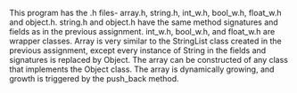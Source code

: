 This program has the .h files- array.h, string.h, int_w.h, bool_w.h, float_w.h and object.h. string.h and object.h have the same method signatures and fields as in the previous assignment. int_w.h, bool_w.h, and float_w.h are wrapper classes.
Array is very similar to the StringList class created in the previous assignment, except every instance of String in the fields and signatures is replaced by Object. 
The array can be constructed of any class that implements the Object class.
The array is dynamically growing, and growth is triggered by the push_back method.
